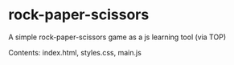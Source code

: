 # rock-paper-scissors
A simple rock-paper-scissors game as a js learning tool (via TOP)

Contents: index.html, styles.css, main.js